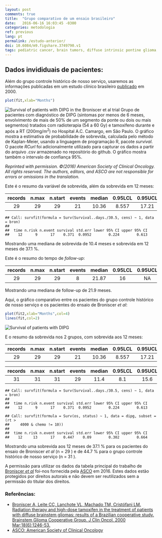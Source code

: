 ```yaml
---
layout: post
comments: true
title:  "Grupo comparativo de um ensaio brasileiro"
date:   2016-06-16 16:03:45 -0300
categories: metodologia
ref: previous
lang: pt
permalink: /estudo-anterior/
doi: 10.6084/m9.figshare.3749790.v1
tags: pediatric cancer, brain tumors, diffuse intrinsic pontine glioma, clinical trial, historical control
---
```


## Dados invididuais de pacientes:

Além do grupo controle histórico de nosso serviço, usaremos as informações publicadas em um estudo clínico brasileiro [publicado][broniscer] em 2000.




```r
plot(fit,xlab="Months")
```

![Survival of patients with DIPG in the Broniscer _et al_ trial]({{site.github.url}}/figure/source/2016-06-16-Grupo-comparativo-brasileiro-publicado/Sobrevida-1.png?raw=True)
Grupo de pacientes com diagnóstico de DIPG (sintomas por menos de 6 meses, envolvimento de mais de 50% de um segmento da ponte ou dois ou mais segmentos) tratados com radioterapia (54 a 60 Gy) e tamoxifeno durante e após a RT (200mg/m<sup>2</sup>) no Hospital A.C. Camargo, em São Paulo. O gráfico mostra a estimativa de probabilidade de sobrevida, calculada pelo método de Kaplan-Meier, usando a linguagem de programação R, pacote *survival*. O pacote *RCurl* foi adicionalmente utilizado para capturar os dados a partir do arquivo .csv armazenado no repositório do github. O gráfico mostra também o intervalo de confiança 95%.

_Reprinted with permission. ©(2016) American Society of Clinical Oncology. All rights reserved. The authors, editors, and ASCO are not responsible for errors or omissions in the translation._


Este é o resumo da variável de sobrevida, além da sobrevida em 12 meses:


|  records  |  n.max  |  n.start  |  events  |  median  |  0.95LCL  |  0.95UCL  |
|:---------:|:-------:|:---------:|:--------:|:--------:|:---------:|:---------:|
|    29     |   29    |    29     |    21    |  10.36   |   8.557   |   17.21   |


```
## Call: survfit(formula = Surv(Survival..days./30.5, cens) ~ 1, data = bron)
##
##  time n.risk n.event survival std.err lower 95% CI upper 95% CI
##    12      9      17    0.371  0.0952        0.224        0.613
```

Mostrando uma mediana de sobrevida de 10.4 meses e sobrevida em 12 meses de 37.1 %.

Este é o resumo do tempo de _follow-up_:


|  records  |  n.max  |  n.start  |  events  |  median  |  0.95LCL  |  0.95UCL  |
|:---------:|:-------:|:---------:|:--------:|:--------:|:---------:|:---------:|
|    29     |   29    |    29     |    8     |  21.87   |    16     |    NA     |

Mostrando uma mediana de follow-up de 21.9 meses.

Aqui, o gráfico comparativo entre os pacientes do grupo controle histórico de nosso serviço e os pacientes do ensaio de Broniscer _et al_:


```r
plot(fit2,xlab="Months",col=4)
lines(fit,col=2)
```

![Survival of patients with DIPG]({{site.github.url}}/figure/source/2016-06-16-Grupo-comparativo-brasileiro-publicado/Sobrevida2-1.png?raw=True)

E o resumo da sobrevida nos 2 grupos, com sobrevida aos 12 meses:

|  records  |  n.max  |  n.start  |  events  |  median  |  0.95LCL  |  0.95UCL  |
|:---------:|:-------:|:---------:|:--------:|:--------:|:---------:|:---------:|
|    29     |   29    |    29     |    21    |  10.36   |   8.557   |   17.21   |



|  records  |  n.max  |  n.start  |  events  |  median  |  0.95LCL  |  0.95UCL  |
|:---------:|:-------:|:---------:|:--------:|:--------:|:---------:|:---------:|
|    31     |   31    |    31     |    29    |   11.4   |    8.1    |   15.6    |

```
## Call: survfit(formula = Surv(Survival..days./30.5, cens) ~ 1, data = bron)
##
##  time n.risk n.event survival std.err lower 95% CI upper 95% CI
##    12      9      17    0.371  0.0952        0.224        0.613
```

```
## Call: survfit(formula = Surv(os, status) ~ 1, data = dipg, subset = (rt >
##     4000 & chemo != 10))
##
##  time n.risk n.event survival std.err lower 95% CI upper 95% CI
##    12     13      17    0.447    0.09        0.302        0.664
```

Mostrando uma sobrevida aos 12 meses de 37.1 % para  os pacientes do ensaio de Broniscer _et al_ (n = 29 ) e de 44.7 % para o grupo controle histórico de nosso serviço (n = 31 ).

A permissão para utilizar os dados da tabela principal do trabalho de [Broniscer _et al_][broniscer] foi-nos fornecida pela [ASCO][asco] em 2016. Estes dados estão protegidos por direitos autorais e não devem ser reutilizados sem a permissão do titular dos direitos.

### Referências:

- [Broniscer A, Leite CC, Lanchote VL, Machado TM, Cristófani LM. Radiation therapy and high-dose tamoxifen in the treatment of patients with diffuse brainstem gliomas: results of a Brazilian cooperative study. Brainstem Glioma Cooperative Group. J Clin Oncol. 2000 Mar;18(6):1246-53.][broniscer]
- [ASCO: American Society of Clinical Oncology][asco]

[broniscer]: http://jco.ascopubs.org/content/18/6/1246.long
[asco]: http://www.asco.org
